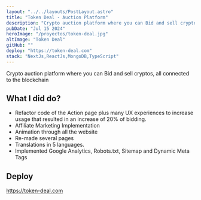 ```yaml
---
layout: "../../layouts/PostLayout.astro"
title: "Token Deal - Auction Platform"
description: "Crypto auction platform where you can Bid and sell cryptos, all connected to the blockchain"
pubDate: "Jul 15 2024"
heroImage: "/proyectos/token-deal.jpg"
altImage: "Token Deal"
gitHub: ""
deploy: "https://token-deal.com"
stack: "NextJs,ReactJs,MongoDB,TypeScript"
---
```


Crypto auction platform where you can Bid and sell cryptos, all connected to the blockchain

## What I did do?

- Refactor code of the Action page plus many UX experiences to increase usage that resulted in an increase of 20% of bidding.
- Affiliate Marketing Implementation
- Animation through all the website
- Re-made several pages
- Translations in 5 languages.
- Implemented Google Analytics, Robots.txt, Sitemap and Dynamic Meta Tags

## Deploy

https://token-deal.com
